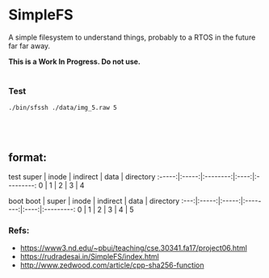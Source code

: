 # SimpleFS 

A simple filesystem to understand things, probably to a RTOS in the future far far away.

<b>This is a Work In Progress. Do not use.</b>
<br>
<br>

### Test
```bash
./bin/sfssh ./data/img_5.raw 5
```
<br>
<br>

## format:

test
 super | inode | indirect | data | directory
:-----:|:-----:|:--------:|:----:|:---------:
 0     | 1     | 2        | 3    | 4


boot
boot | super | inode | indirect | data | directory
:---:|:-----:|:-----:|:--------:|:----:|:---------:
0    | 1     | 2     | 3        | 4    | 5


### Refs: 
- https://www3.nd.edu/~pbui/teaching/cse.30341.fa17/project06.html
- https://rudradesai.in/SimpleFS/index.html
- http://www.zedwood.com/article/cpp-sha256-function
